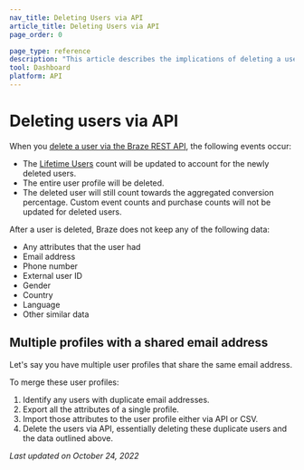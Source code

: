 ```yaml
---
nav_title: Deleting Users via API
article_title: Deleting Users via API
page_order: 0

page_type: reference
description: "This article describes the implications of deleting a user profile via the Braze REST API."
tool: Dashboard
platform: API
---
```


# Deleting users via API

When you [delete a user via the Braze REST API][1], the following events occur:

- The [Lifetime Users][2] count will be updated to account for the newly deleted users.	
- The entire user profile will be deleted.	
- The deleted user will still count towards the aggregated conversion percentage. Custom event counts and purchase counts will not be updated for deleted users.

After a user is deleted, Braze does not keep any of the following data:
- Any attributes that the user had
- Email address
- Phone number
- External user ID 
- Gender
- Country
- Language
- Other similar data

## Multiple profiles with a shared email address

Let's say you have multiple user profiles that share the same email address. 

To merge these user profiles:

 1. Identify any users with duplicate email addresses. 
 2. Export all the attributes of a single profile. 
 3. Import those attributes to the user profile either via API or CSV. 
 4. Delete the users via API, essentially deleting these duplicate users and the data outlined above.

_Last updated on October 24, 2022_

[1]: {{site.baseurl}}/api/endpoints/user_data/#user-delete-endpoint/
[2]: {{site.baseurl}}/user_guide/data_and_analytics/your_analytics_dashboards/understanding_your_app_usage_data/#lifetime-users